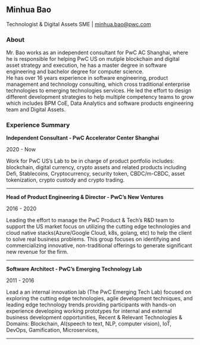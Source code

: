 ## Minhua Bao

Technologist & Digital Assets SME | [minhua.bao@pwc.com](mailto:minhua.bao@pwc.com)
### About
Mr. Bao works as an independent consultant for PwC AC Shanghai, where he is responsible for helping PwC US on mutiple blockchain and digital asset strategy and execution, he has a master degree in software engineering and bachelor degree for computer science.  
He has over 16 years experience in software engineering, product management and technology consulting, which cross traditional enterprise technologies to emerging technologies services. He led the effort to design different development strategies to help multiple competency teams to grow which includes BPM CoE, Data Analytics and software products engineering team and Digital Assets.

### Experience Summary  

**Independent Consultant - PwC Accelerator Center Shanghai**

2020 - Now

Work for PwC US’s Lab to be in charge of product portfolio includes: blockchain, digital currency, crypto assets and related products including Defi, Stablecoins, Cryptocurrency, security token, CBDC/m-CBDC, asset tokenization, crypto custody and crypto trading.
<hr>

**Head of Product Engineering & Director - PwC’s New Ventures**

2016 - 2020

Leading the effort to manage the PwC Product & Tech’s R&D team to support the US market focus on utilizing the cutting edge technologies and cloud native  stacks(Azure/Google Cloud, k8s, golang, etc) to help the client to solve real business problems. This group focuses on identifying and commercializing innovative, non-traditional offerings to generate significant new revenue for the firm.
<hr>

**Software Architect - PwC’s Emerging Technology Lab**

2011 - 2016

Lead a an internal innovation lab (The PwC Emerging Tech Lab) focused on exploring the cutting edge technologies, agile development techniques, and leading edge technology trends providing participants with hands-on experience developing working prototypes for internal and external business development opportunities, Recent & Relevant Technologies & Domains: Blockchain, AI(speech to text, NLP, computer vision), IoT, DevOps, Gamification, Microservices,
<hr>
